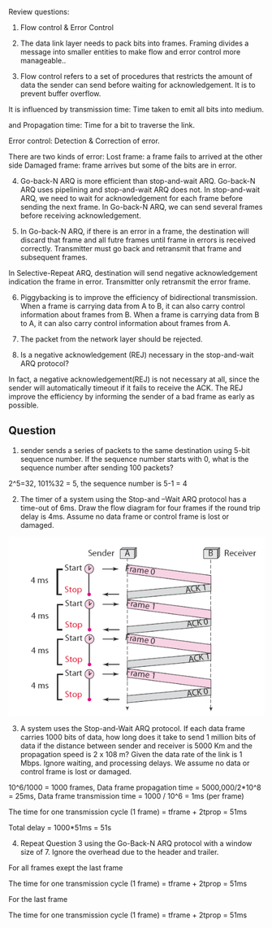 Review questions:

1. Flow control & Error Control

2. The data link layer needs to pack bits into frames. Framing divides a message into smaller entities to make flow and error control more manageable..

3. Flow control refers to a set of procedures that restricts the amount of data the sender can send before waiting for acknowledgement. It is to prevent buffer overflow. 

It is influenced by transmission time: Time taken to emit all bits into medium.

and Propagation time: Time for a bit to traverse the link.

Error control: Detection & Correction of error.

There are two kinds of error: Lost frame: a frame fails to arrived at the other side Damaged frame: frame arrives but some of the bits are in error.

4. Go-back-N ARQ is more efficient than stop-and-wait ARQ. Go-back-N ARQ uses pipelining and stop-and-wait ARQ does not. In stop-and-wait ARQ, we need to wait for acknowledgement for each frame before sending the next frame. In Go-back-N ARQ, we can send several frames before receiving acknowledgement.

5. In Go-back-N ARQ, if there is an error in a frame, the destination will discard that frame and all futre frames until frame in errors is received correctly. Transmitter must go back and  retransmit that frame and subsequent frames. 

In Selective-Repeat ARQ, destination will send negative acknowledgement indication the frame in error. Transmitter only retransmit the error frame. 

6. Piggybacking is to improve the efficiency of bidirectional transmission. When a frame is carrying data from A to B, it can also carry control information about frames from B. When a frame is carrying data from B to A, it can also carry control information about frames from A.

7. The packet from the network layer should be rejected.

8. Is a negative acknowledgement (REJ) necessary in the stop-and-wait ARQ protocol?

In fact, a negative acknowledgement(REJ) is not necessary at all, since the sender will automatically timeout if it fails to receive the ACK. The REJ improve the efficiency by informing the sender of a bad frame as early as possible.

## Question

1. sender sends a series of packets to the same destination using 5-bit sequence number. If the sequence
number starts with 0, what is the sequence number after sending 100 packets?

2^5=32, 101%32 = 5, the sequence number is 5-1 = 4

2. The timer of a system using the Stop-and –Wait ARQ protocol has a time-out of 6ms. Draw the flow
diagram for four frames if the round trip delay is 4ms. Assume no data frame or control frame is lost
or damaged.

![image](https://github.com/DDQXZcp/PolyU_2020_sem2/blob/master/EIE3333/Tut4Q2.jpg)

3. A system uses the Stop-and-Wait ARQ protocol. If each data frame carries 1000 bits of
data, how long does it take to send 1 million bits of data if the distance between sender and
receiver is 5000 Km and the propagation speed is 2 x 108 m? Given the data rate of the link
is 1 Mbps. Ignore waiting, and processing delays. We assume no data or control frame is
lost or damaged.

10^6/1000 = 1000 frames, Data frame propagation time = 5000,000/2*10^8 = 25ms, Data frame transmission time = 1000 / 10^6 = 1ms (per frame)

The time for one transmission cycle (1 frame) = tframe + 2tprop = 51ms

Total delay = 1000*51ms = 51s

4. Repeat Question 3 using the Go-Back-N ARQ protocol with a window size of 7. Ignore the
overhead due to the header and trailer.

For all frames exept the last frame

The time for one transmission cycle (1 frame) = tframe + 2tprop = 51ms

For the last frame

The time for one transmission cycle (1 frame) = tframe + 2tprop = 51ms
